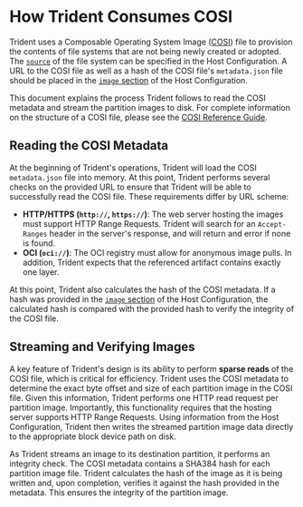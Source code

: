 # How Trident Consumes COSI

Trident uses a Composable Operating System Image ([COSI](../Reference/COSI.md))
file to provision the contents of file systems that are not being newly created
or adopted. The
[`source`](../Reference/Host-Configuration/API-Reference/FileSystemSource.md) of
the file system can be specified in the Host Configuration. A URL to the COSI
file as well as a hash of the COSI file's `metadata.json` file should be placed
in the [`image`
section](../Reference/Host-Configuration/API-Reference/OsImage.md) of the Host
Configuration.

This document explains the process Trident follows to read the COSI metadata and
stream the partition images to disk. For complete information on the structure
of a COSI file, please see the [COSI Reference Guide](../Reference/COSI.md).

## Reading the COSI Metadata

At the beginning of Trident's operations, Trident will load the COSI
`metadata.json` file into memory. At this point, Trident performs several checks
on the provided URL to ensure that Trident will be able to successfully read the
COSI file. These requirements differ by URL scheme:

- **HTTP/HTTPS (`http://`, `https://`)**: The web server hosting the images must
  support HTTP Range Requests. Trident will search for an `Accept-Ranges` header
  in the server's response, and will return and error if none is found.
- **OCI (`oci://`)**: The OCI registry must allow for anonymous image pulls. In
  addition, Trident expects that the referenced artifact contains exactly one
  layer.

At this point, Trident also calculates the hash of the COSI metadata. If a hash
was provided in the [`image`
section](../Reference/Host-Configuration/API-Reference/OsImage.md) of the Host
Configuration, the calculated hash is compared with the provided hash to verify
the integrity of the COSI file.

## Streaming and Verifying Images

A key feature of Trident's design is its ability to perform **sparse reads** of
the COSI file, which is critical for efficiency. Trident uses the COSI metadata
to determine the exact byte offset and size of each partition image in the COSI
file. Given this information, Trident performs one HTTP read request per
partition image. Importantly, this functionality requires that the hosting
server supports HTTP Range Requests. Using information from the Host
Configuration, Trident then writes the streamed partition image data directly to
the appropriate block device path on disk.

As Trident streams an image to its destination partition, it performs an
integrity check. The COSI metadata contains a SHA384 hash for each partition
image file. Trident calculates the hash of the image as it is being written and,
upon completion, verifies it against the hash provided in the metadata. This
ensures the integrity of the partition image.
